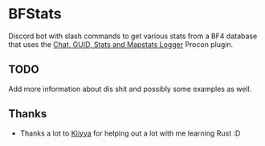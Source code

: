 # BFStats

Discord bot with slash commands to get various stats from a BF4 database that uses the [Chat, GUID, Stats and Mapstats Logger](https://myrcon.net/topic/162-chat-guid-stats-and-mapstats-logger-1003/) Procon plugin.

## TODO
Add more information about dis shit and possibly some examples as well.

## Thanks
- Thanks a lot to [Kiiyya](https://github.com/Kiiyya) for helping out a lot with me learning Rust :D